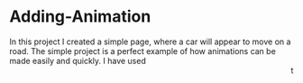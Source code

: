 # Adding-Animation
In this project
 I created a simple page,
 where a car will
 appear to move on a road. 
The simple project is a perfect
 example of how animations 
can be made easily and quickly.
 I have used 
 <marquee> tag for creating 
this simple animation. 
